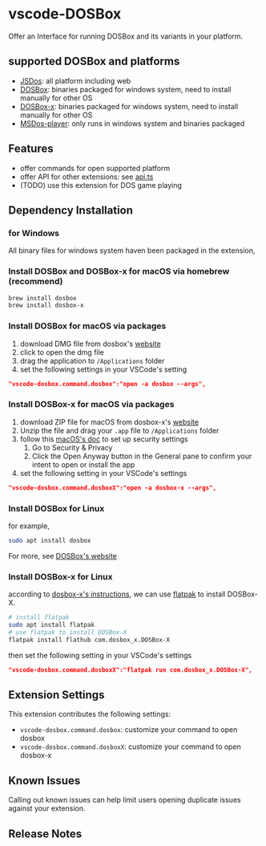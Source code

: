# vscode-DOSBox

Offer an Interface for running DOSBox and its variants in your platform.

## supported DOSBox and platforms

- [JSDos](https://js-dos.com/): all platform including web
- [DOSBox](https://www.dosbox.com/): binaries packaged for windows system, need to install manually for other OS
- [DOSBox-x](https://dosbox-x.com/): binaries packaged for windows system, need to install manually for other OS
- [MSDos-player](http://takeda-toshiya.my.coocan.jp/msdos/index.html): only runs in windows system and binaries packaged

## Features

- offer commands for open supported platform
- offer API for other extensions: see [api.ts](src/api.ts)
- (TODO) use this extension for DOS game playing

## Dependency Installation

### for Windows

All binary files for windows system haven been packaged in the extension,

### Install DOSBox and DOSBox-x for macOS via homebrew (recommend)

```sh
brew install dosbox
brew install dosbox-x
```

### Install DOSBox for macOS via packages

1. download DMG file from dosbox's [website](https://www.dosbox.com/download.php?main=1)
2. click to open the dmg file
3. drag the application to `/Applications` folder
4. set the following settings in your VSCode's setting

```json
"vscode-dosbox.command.dosbox":"open -a dosbox --args",
```

### Install DOSBox-x for macOS via packages

1. download ZIP file for macOS from dosbox-x's [website](https://dosbox-x.com)
2. Unzip the file and drag your `.app` file to `/Applications` folder
3. follow this [macOS's doc](https://support.apple.com/en-us/HT202491) to set up security settings
   1. Go to Security & Privacy
   2. Click the Open Anyway button in the General pane to confirm your intent to open or install the app
4. set the following setting in your VSCode's settings

```json
"vscode-dosbox.command.dosboxX":"open -a dosbox-x --args",
```

### Install DOSBox for Linux

for example,

```sh
sudo apt install dosbox
```

For more, see [DOSBox's website](https://www.dosbox.com/download.php?main=1)

### Install DOSBox-x for Linux

according to [dosbox-x's instructions](https://github.com/joncampbell123/dosbox-x/blob/master/INSTALL.md#linux-packages-flatpak-and-more),
we can use [flatpak](https://www.flatpak.org/setup/) to install DOSBox-X.

```sh
# install flatpak
sudo apt install flatpak
# use flatpak to install DOSBox-X
flatpak install flathub com.dosbox_x.DOSBox-X
```

then set the following setting in your VSCode's settings

```json
"vscode-dosbox.command.dosboxX":"flatpak run com.dosbox_x.DOSBox-X",
```

## Extension Settings

This extension contributes the following settings:

* `vscode-dosbox.command.dosbox`:  customize your command to open dosbox
* `vscode-dosbox.command.dosboxX`: customize your command to open dosbox-x

## Known Issues

Calling out known issues can help limit users opening duplicate issues against your extension.

## Release Notes

